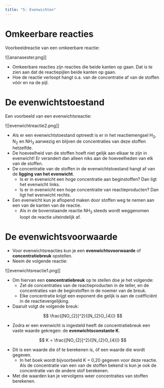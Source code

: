 ```yaml
---
title: "5: Evenwichten"
---
```

# Omkeerbare reacties
Voorbeeldreactie van een omkeerbare reactie:

![[ananasester.png]]

- Omkeerbare reacties zijn reacties die beide kanten op gaan. Dat is te zien aan dat de reactiepijlen beide kanten op gaan.
- Hoe de reactie verloopt hangt o.a. van de concentratie af van de stoffen vóór en na de pijl.
# De evenwichtstoestand
Een voorbeeld van een evenwichtsreactie:

![[evenwichtreactie2.png]]

- Als er een evenwichtstoestand optreedt is er in het reactiemengsel H<sub>2</sub>, N<sub>2</sub> en NH<sub>3</sub> aanwezig en blijven de concentraties van deze stoffen hetzelfde.
- De hoeveelheid van de stoffen hoeft niet gelijk aan elkaar te zijn in evenwicht! Er verandert dan alleen niks aan de hoeveelheden van elk van de stoffen.
- De concentratie van de stoffen in de evenwichtstoestand hangt af van de **ligging van het evenwicht**.
	- Is er in evenwicht een hoge concentratie aan beginstoffen? Dan ligt het evenwicht links.
	- Is er in evenwicht een hoge concentratie van reactieproducten? Dan ligt het evenwicht rechts.
- Een evenwicht kun je aflopend maken door stoffen weg te nemen aan een van de kanten van de reactie.
	- Als in de bovenstaande reactie NH<sub>3</sub> steeds wordt weggenomen loopt de reactie uiteindelijk af.
# De evenwichtsvoorwaarde
- Voor evenwichtsreacties kun je een **evenwichtsvoorwaarde** of **concentratiebreuk** opstellen.
- Neem de volgende reactie:

![[evenwichtsreactie1.png]]
- Om hiervan een **concentratiebreuk** op te stellen doe je het volgende:
	- Zet de concentraties van de reactieproducten in de teller, en de concentraties van de beginstoffen in de noemer van de breuk.
	- Elke concentratie krijgt een exponent die gelijk is aan de coëfficiënt in de reactievergelijking.
- Daaruit volgt de volgende breuk:

$$
\frac{[NO_{2}]^2}{[N_{2}O_{4}]}
$$
- Zodra er een evenwicht is ingesteld heeft de concentratiebreuk een vaste waarde gekregen: de **evenwichtsconstante K**.

$$
K = \frac{[NO_{2}]^2}{[N_{2}O_{4}]}
$$
- Dit is een waarde die óf te berekenen is, óf een waarde die wordt gegeven.
	- In het boek wordt bijvoorbeeld K = 0,20 gegeven voor deze reactie. Als de concentratie van een van de stoffen bekend is kun je ook de concentratie van de andere stof berekenen.
- Met die waarden kan je vervolgens weer concentraties van stoffen berekenen.